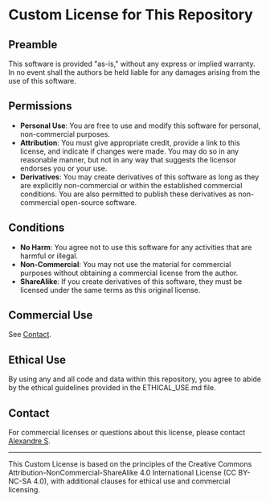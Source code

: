 # Custom License for This Repository

## Preamble
This software is provided "as-is," without any express or implied warranty. In no event shall the authors be held liable for any damages arising from the use of this software.

## Permissions
- **Personal Use**: You are free to use and modify this software for personal, non-commercial purposes.
- **Attribution**: You must give appropriate credit, provide a link to this license, and indicate if changes were made. You may do so in any reasonable manner, but not in any way that suggests the licensor endorses you or your use.
- **Derivatives**: You may create derivatives of this software as long as they are explicitly non-commercial or within the established commercial conditions. You are also permitted to publish these derivatives as non-commercial open-source software.

## Conditions
- **No Harm**: You agree not to use this software for any activities that are harmful or illegal.
- **Non-Commercial**: You may not use the material for commercial purposes without obtaining a commercial license from the author.
- **ShareAlike**: If you create derivatives of this software, they must be licensed under the same terms as this original license.

## Commercial Use
See [Contact](#contact).

## Ethical Use
By using any and all code and data within this repository, you agree to abide by the ethical guidelines provided in the ETHICAL_USE.md file.

## Contact
For commercial licenses or questions about this license, please contact [Alexandre S](https://www.linkedin.com/in/alexandre-s-299b49174/).

---

This Custom License is based on the principles of the Creative Commons Attribution-NonCommercial-ShareAlike 4.0 International License (CC BY-NC-SA 4.0), with additional clauses for ethical use and commercial licensing.
